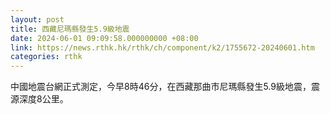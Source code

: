 ```yaml
---
layout: post
title: 西藏尼瑪縣發生5.9級地震
date: 2024-06-01 09:09:58.000000000 +08:00
link: https://news.rthk.hk/rthk/ch/component/k2/1755672-20240601.htm
categories: rthk
---
```


中國地震台網正式測定，今早8時46分，在西藏那曲市尼瑪縣發生5.9級地震，震源深度8公里。
